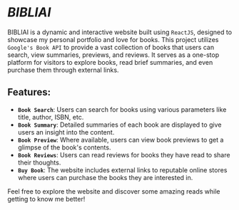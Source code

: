 # _BIBLIAI_

BIBLIAI is a dynamic and interactive website built using `ReactJS`, designed to showcase my personal portfolio and love for books. This project utilizes `Google's Book API` to provide a vast collection of books that users can search, view summaries, previews, and reviews. It serves as a one-stop platform for visitors to explore books, read brief summaries, and even purchase them through external links.

## Features:

- **`Book Search`**: Users can search for books using various parameters like title, author, ISBN, etc.
- **`Book Summary`**: Detailed summaries of each book are displayed to give users an insight into the content.
- **`Book Preview`**: Where available, users can view book previews to get a glimpse of the book's contents.
- **`Book Reviews`**: Users can read reviews for books they have read to share their thoughts.
- **`Buy Book`**: The website includes external links to reputable online stores where users can purchase the books they are interested in.

Feel free to explore the website and discover some amazing reads while getting to know me better!
